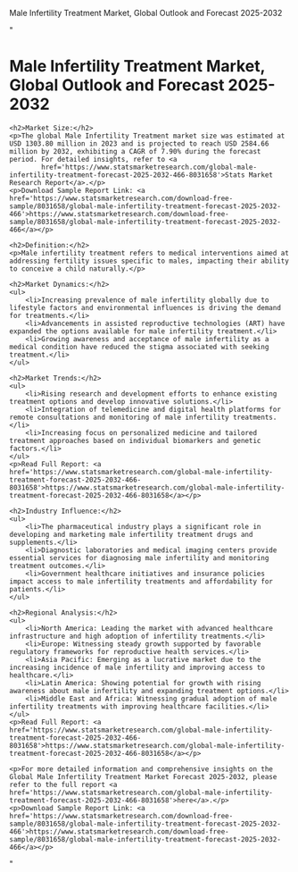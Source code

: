 Male Infertility Treatment Market, Global Outlook and Forecast 2025-2032

"<!DOCTYPE html>
<html>

<head>
    <title>Male Infertility Treatment Market, Global Outlook and Forecast 2025-2032</title>
</head>

<body>
    <h1>Male Infertility Treatment Market, Global Outlook and Forecast 2025-2032</h1>

    <h2>Market Size:</h2>
    <p>The global Male Infertility Treatment market size was estimated at USD 1303.80 million in 2023 and is projected to reach USD 2584.66 million by 2032, exhibiting a CAGR of 7.90% during the forecast period. For detailed insights, refer to <a
            href='https://www.statsmarketresearch.com/global-male-infertility-treatment-forecast-2025-2032-466-8031658'>Stats Market Research Report</a>.</p>
    <p>Download Sample Report Link: <a href='https://www.statsmarketresearch.com/download-free-sample/8031658/global-male-infertility-treatment-forecast-2025-2032-466'>https://www.statsmarketresearch.com/download-free-sample/8031658/global-male-infertility-treatment-forecast-2025-2032-466</a></p>

    <h2>Definition:</h2>
    <p>Male infertility treatment refers to medical interventions aimed at addressing fertility issues specific to males, impacting their ability to conceive a child naturally.</p>

    <h2>Market Dynamics:</h2>
    <ul>
        <li>Increasing prevalence of male infertility globally due to lifestyle factors and environmental influences is driving the demand for treatments.</li>
        <li>Advancements in assisted reproductive technologies (ART) have expanded the options available for male infertility treatment.</li>
        <li>Growing awareness and acceptance of male infertility as a medical condition have reduced the stigma associated with seeking treatment.</li>
    </ul>

    <h2>Market Trends:</h2>
    <ul>
        <li>Rising research and development efforts to enhance existing treatment options and develop innovative solutions.</li>
        <li>Integration of telemedicine and digital health platforms for remote consultations and monitoring of male infertility treatments.</li>
        <li>Increasing focus on personalized medicine and tailored treatment approaches based on individual biomarkers and genetic factors.</li>
    </ul>
    <p>Read Full Report: <a href='https://www.statsmarketresearch.com/global-male-infertility-treatment-forecast-2025-2032-466-8031658'>https://www.statsmarketresearch.com/global-male-infertility-treatment-forecast-2025-2032-466-8031658</a></p>

    <h2>Industry Influence:</h2>
    <ul>
        <li>The pharmaceutical industry plays a significant role in developing and marketing male infertility treatment drugs and supplements.</li>
        <li>Diagnostic laboratories and medical imaging centers provide essential services for diagnosing male infertility and monitoring treatment outcomes.</li>
        <li>Government healthcare initiatives and insurance policies impact access to male infertility treatments and affordability for patients.</li>
    </ul>

    <h2>Regional Analysis:</h2>
    <ul>
        <li>North America: Leading the market with advanced healthcare infrastructure and high adoption of infertility treatments.</li>
        <li>Europe: Witnessing steady growth supported by favorable regulatory frameworks for reproductive health services.</li>
        <li>Asia Pacific: Emerging as a lucrative market due to the increasing incidence of male infertility and improving access to healthcare.</li>
        <li>Latin America: Showing potential for growth with rising awareness about male infertility and expanding treatment options.</li>
        <li>Middle East and Africa: Witnessing gradual adoption of male infertility treatments with improving healthcare facilities.</li>
    </ul>
    <p>Read Full Report: <a href='https://www.statsmarketresearch.com/global-male-infertility-treatment-forecast-2025-2032-466-8031658'>https://www.statsmarketresearch.com/global-male-infertility-treatment-forecast-2025-2032-466-8031658</a></p>

    <p>For more detailed information and comprehensive insights on the Global Male Infertility Treatment Market Forecast 2025-2032, please refer to the full report <a href='https://www.statsmarketresearch.com/global-male-infertility-treatment-forecast-2025-2032-466-8031658'>here</a>.</p>
    <p>Download Sample Report Link: <a href='https://www.statsmarketresearch.com/download-free-sample/8031658/global-male-infertility-treatment-forecast-2025-2032-466'>https://www.statsmarketresearch.com/download-free-sample/8031658/global-male-infertility-treatment-forecast-2025-2032-466</a></p>
</body>

</html>"
